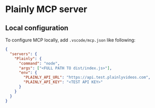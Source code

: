 # Plainly MCP server

## Local configuration

To configure MCP locally, add `.vscode/mcp.json` like following:

```json
{
  "servers": {
    "Plainly": {
      "command": "node",
      "args": ["<FULL PATH TO dist/index.js>"],
      "env": {
        "PLAINLY_API_URL": "https://api.test.plainlyvideos.com",
        "PLAINLY_API_KEY": "<TEST API KEY>"
      }
    }
  }
}
```
